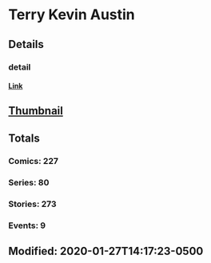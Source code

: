 # Terry Kevin Austin 
## Details
### detail
#### [Link](http://marvel.com/comics/creators/11063/terry_kevin_austin?utm_campaign=apiRef&utm_source=225578a89fc76f3d20fbffda5d17a88d)
## [Thumbnail](http://i.annihil.us/u/prod/marvel/i/mg/b/40/image_not_available.jpg)
## Totals
### Comics: 227
### Series: 80
### Stories: 273
### Events: 9
## Modified: 2020-01-27T14:17:23-0500